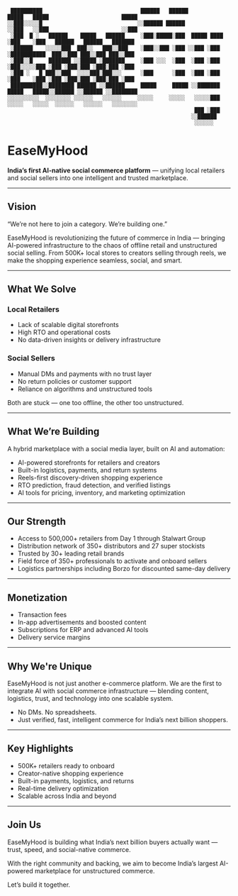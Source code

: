 ```
 ██████████                               ██████   ██████               █████   █████                       █████
░░███░░░░░█                              ░░██████ ██████               ░░███   ░░███                       ░░███ 
 ░███  █ ░   ██████    █████   ██████     ░███░█████░███  █████ ████    ░███    ░███   ██████   ██████   ███████ 
 ░██████    ░░░░░███  ███░░   ███░░███    ░███░░███ ░███ ░░███ ░███     ░███████████  ███░░███ ███░░███ ███░░███ 
 ░███░░█     ███████ ░░█████ ░███████     ░███ ░░░  ░███  ░███ ░███     ░███░░░░░███ ░███ ░███░███ ░███░███ ░███ 
 ░███ ░   █ ███░░███  ░░░░███░███░░░      ░███      ░███  ░███ ░███     ░███    ░███ ░███ ░███░███ ░███░███ ░███ 
 ██████████░░████████ ██████ ░░██████     █████     █████ ░░███████     █████   █████░░██████ ░░██████ ░░████████
░░░░░░░░░░  ░░░░░░░░ ░░░░░░   ░░░░░░     ░░░░░     ░░░░░   ░░░░░███    ░░░░░   ░░░░░  ░░░░░░   ░░░░░░   ░░░░░░░░ 
                                                           ███ ░███                                              
                                                          ░░██████                                               
                                                           ░░░░░░
```
# EaseMyHood

**India’s first AI-native social commerce platform** — unifying local retailers and social sellers into one intelligent and trusted marketplace.

---

## Vision

“We’re not here to join a category. We’re building one.”

EaseMyHood is revolutionizing the future of commerce in India — bringing AI-powered infrastructure to the chaos of offline retail and unstructured social selling. From 500K+ local stores to creators selling through reels, we make the shopping experience seamless, social, and smart.

---

## What We Solve

### Local Retailers

- Lack of scalable digital storefronts
- High RTO and operational costs
- No data-driven insights or delivery infrastructure

### Social Sellers

- Manual DMs and payments with no trust layer
- No return policies or customer support
- Reliance on algorithms and unstructured tools

Both are stuck — one too offline, the other too unstructured.

---

## What We’re Building

A hybrid marketplace with a social media layer, built on AI and automation:

- AI-powered storefronts for retailers and creators
- Built-in logistics, payments, and return systems
- Reels-first discovery-driven shopping experience
- RTO prediction, fraud detection, and verified listings
- AI tools for pricing, inventory, and marketing optimization

---

## Our Strength

- Access to 500,000+ retailers from Day 1 through Stalwart Group
- Distribution network of 350+ distributors and 27 super stockists
- Trusted by 30+ leading retail brands
- Field force of 350+ professionals to activate and onboard sellers
- Logistics partnerships including Borzo for discounted same-day delivery

---

## Monetization

- Transaction fees
- In-app advertisements and boosted content
- Subscriptions for ERP and advanced AI tools
- Delivery service margins

---

## Why We're Unique

EaseMyHood is not just another e-commerce platform. We are the first to integrate AI with social commerce infrastructure — blending content, logistics, trust, and technology into one scalable system.

- No DMs. No spreadsheets.
- Just verified, fast, intelligent commerce for India’s next billion shoppers.

---

## Key Highlights

- 500K+ retailers ready to onboard
- Creator-native shopping experience
- Built-in payments, logistics, and returns
- Real-time delivery optimization
- Scalable across India and beyond

---

## Join Us

EaseMyHood is building what India’s next billion buyers actually want — trust, speed, and social-native commerce.

With the right community and backing, we aim to become India’s largest AI-powered marketplace for unstructured commerce.

Let’s build it together.
